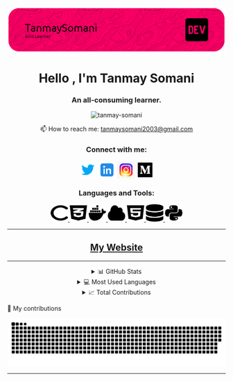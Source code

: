![Tanmay Somani](/your-header-image-name.png "Font banner")
<h1 align="center">Hello , I'm Tanmay Somani</h1>
<h3 align="center">An all-consuming learner.</h3>
<p align="center"> <img src="https://komarev.com/ghpvc/?username=tanmay-somani&label=Profile%20views&color=800000&style=flat" alt="tanmay-somani" /> </p>
<p align="center"></p>
<p align="center">📫 How to reach me: <a href="mailto:tanmaysomani2003@gmail.com">tanmaysomani2003@gmail.com</a></p>
<h3 align="center">Connect with me:</h3>
<p align="center">
  <a href="https://twitter.com/tsva0" target="blank"><img align="center" src="images/icons8-twitter.gif" alt="tsva0" height="40" width="40" /></a>
  <a href="https://linkedin.com/in/tcodes" target="blank"><img align="center" src="images/icons8-linkedin.svg" alt="tcodes" height="40" width="40" /></a>
  <a href="https://instagram.com/tanmay_threads.code" target="blank"><img align="center" src="images/icons8-instagram (1).gif" alt="tanmay_threads.code" height="40" width="40" /></a>
  <a href="https://medium.com/@tanmaysomani2003" target="blank"><img align="center" src="images/icons8-medium.gif" alt="@tanmay_somani" height="40" width="40" /></a>
</p>
<h3 align="center">Languages and Tools:</h3>
<p align="center">
  <a href="https://www.w3schools.com/cpp/" target="_blank" rel="noreferrer"> <img src="images/c-solid.svg" alt="cplusplus" width="40" height="40"/> </a>
  <a href="https://www.w3schools.com/css/" target="_blank" rel="noreferrer"> <img src="images/css3-alt.svg" alt="css3" width="40" height="40"/> </a>
  <a href="https://www.docker.com/" target="_blank" rel="noreferrer"> <img src="images/docker.svg" alt="docker" width="40" height="40"/> </a>
  <a href="https://cloud.google.com" target="_blank" rel="noreferrer"> <img src="images/cloud-solid.svg" alt="gcp" width="40" height="40"/> </a>
  <a href="https://www.w3.org/html/" target="_blank" rel="noreferrer"> <img src="images/html5.svg" alt="html5" width="40" height="40"/> </a>
  <a href="https://www.mysql.com/" target="_blank" rel="noreferrer"> <img src="images/database-solid.svg" alt="mysql" width="40" height="40"/> </a>
  <a href="https://www.python.org" target="_blank" rel="noreferrer"> <img src="images/python.svg" alt="python" width="40" height="40"/> </a>
</p>
<hr>
<h2 align="center"><a href="https://tanmay-somani.github.io">My Website</a></h2>
<hr>
<details align="center">
  <summary>📊 GitHub Stats</summary>

  ![GitHub Stats](https://github-readme-stats.vercel.app/api?username=tanmay-somani&show_icons=true&locale=en&theme=monokai)
</details>

<details align="center">
  <summary>💻 Most Used Languages</summary>

  ![Top Languages](https://github-readme-stats.vercel.app/api/top-langs/?username=tanmay-somani&layout=compact&theme=monokai)
</details>

<details align="center">
  <summary>📈 Total Contributions</summary>

  ![Contributions](https://github-readme-streak-stats.herokuapp.com/?user=tanmay-somani&theme=monokai)
</details>

<!-- Other sections of my README.md -->
🐍 My contributions
<p align="center">
  <img src="https://github.com/Tanmay-Somani/Tanmay-Somani/blob/output/github-contribution-grid-snake.svg" alt="snake-animation"/>
</p>
<!--
Tanmay-Somani/Tanmay-Somani is a ✨ special ✨ repository because its `README.md` (this file) appears on your GitHub profile.
You can click the Preview link to take a look at your changes.
-->
<hr>
<!--sorry-->
<!-- ![Linktr.ee/tanmay_somani](https://img.shields.io/badge/linktree-1de9b6?style=for-the-badge&logo=linktree&logoColor=white) -->


